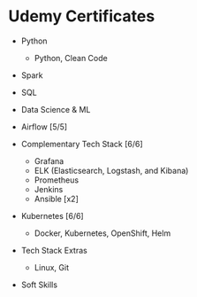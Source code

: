 # Udemy Certificates
- Python
    - Python, Clean Code

- Spark

- SQL

- Data Science & ML

- Airflow [5/5]

- Complementary Tech Stack [6/6]
    - Grafana
    - ELK (Elasticsearch, Logstash, and Kibana)
    - Prometheus
    - Jenkins
    - Ansible [x2]

- Kubernetes [6/6]
    - Docker, Kubernetes, OpenShift, Helm

- Tech Stack Extras
    - Linux, Git

- Soft Skills
